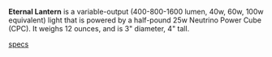 **Eternal Lantern** is a variable-output (400-800-1600 lumen, 40w, 60w, 100w equivalent) light that is powered by a half-pound 25w Neutrino Power Cube (CPC). It weighs 12 ounces, and is 3" diameter, 4" tall.

[specs](https://www.amazon.com/Black-Diamond-BD620711BLYLALL1-Moji-Lantern/dp/B017P3N3SK)
